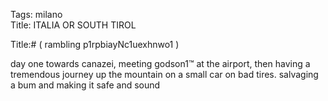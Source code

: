 Tags: milano  
Title: ITALIA OR SOUTH TIROL  
  
Title:# ( rambling  p1rpbiayNc1uexhnwo1 )  
  
day one towards canazei, meeting godson1™ at the airport, then having a tremendous journey up the mountain on a small car on bad tires. salvaging a bum and making it safe and sound  
